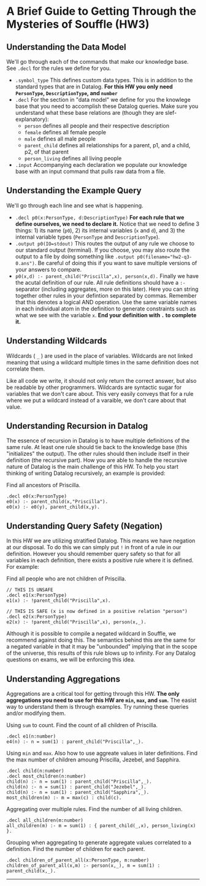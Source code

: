 # A Brief Guide to Getting Through the Mysteries of Souffle (HW3)

## Understanding the Data Model

We'll go through each of the commands that make our knowledge base. See `.decl` for the rules we define for you.

* `.symbol_type` This defines custom data types. This is in addition to the standard types that are in Datalog. **For this HW you only need `PersonType`, `DescriptionType`, and `number`**
* `.decl` For the section in "data model" we define for you the knowlege base that you need to accomplish these Datalog queries. Make sure you understand what these base relations are (though they are slef-explanatory):
    * `person` defines all people and their respective description
    * `female` defines all female people
    * `male` defines all male people
    * `parent_child` defines all relationships for a parent, p1, and a child, p2, of that parent
    * `person_living` defines all living people
* `.input` Accompanying each declaration we populate our knowledge base with an input command that pulls raw data from a file.

## Understanding the Example Query

We'll go through each line and see what is happening.

* `.decl p0(x:PersonType, d:DescriptionType)` **For each rule that we define ourselves, we need to declare it.** Notice that we need to define 3 things: 1) its name (`p0`), 2) its internal variables (`x` and `d`), and 3) the internal variable types (`PersonType` and `DescriptionType`).
* `.output p0(IO=stdout)` This routes the output of any rule we choose to our standard output (terminal). If you choose, you may also route the output to a file by doing something like `.output p0(filename="hw2-q3-0.ans")`. Be careful of doing this if you want to save multiple versions of your answers to compare.
* `p0(x,d) :- parent_child("Priscilla",x), person(x,d).` Finally we have the acutal definition of our rule. All rule definitions should have a `:-` separator (including aggregates, more on this later). Here you can string together other rules in your defintion separated by commas. Remember that this denotes a logical AND operation. Use the same variable names in each individual atom in the definition to generate constraints such as what we see with the variable `x`. **End your definition with `.` to complete it.**

## Understanding Wildcards

Wildcards ( `_` ) are used in the place of variables. Wildcards are not linked meaning that using a wildcard multiple times in the same definition does not correlate them.

Like all code we write, it should not only return the correct answer, but also be readable by other programmers. Wildcards are syntactic sugar for variables that we don't care about. This very easily conveys that for a rule where we put a wildcard instead of a varaible, we don't care about that value.

## Understanding Recursion in Datalog

The essence of recursion in Datalog is to have multiple definitions of the same rule. At least one rule should tie back to the knowledge base (this "initializes" the output). The other rules should then include itself in their definition (the recursive part). How you are able to handle the recursive nature of Datalog is the main challenge of this HW. To help you start thinking of writing Datalog recursively, an example is provided:

Find all ancestors of Priscilla.

```(Souffle)
.decl e0(x:PersonType)
e0(x) :- parent_child(x,"Priscilla").
e0(x) :- e0(y), parent_child(x,y).
```

## Understanding Query Safety (Negation)

In this HW we are utilizing stratified Datalog. This means we have negation at our disposal. To do this we can simply put `!` in front of a rule in our definition. However you should remember query safety so that for all variables in each definition, there exists a positive rule where it is defined. For example:

Find all people who are not children of Priscilla.

```(Souffle)
// THIS IS UNSAFE
.decl e1(x:PersonType)
e1(x) :- !parent_child("Priscilla",x).

// THIS IS SAFE (x is now defined in a positive relation "person")
.decl e2(x:PersonType)
e2(x) :- !parent_child("Priscilla",x), person(x,_).
```

Although it is possible to compile a negated wildcard in Souffle, we recommend against doing this. The semantics behind this are the same for a negated variable in that it may be "unbounded" implying that in the scope of the universe, this results of this rule blows up to infinity. For any Datalog questions on exams, we will be enforcing this idea.

## Understanding Aggregations

Aggregations are a critical tool for getting through this HW. **The only aggregations you need to use for this HW are `min`, `max`, and `sum`.** The easist way to understand them is through examples. Try running these queries and/or modifying them.

Using `sum` to count. Find the count of all children of Priscilla.

```(Souffle)
.decl e1(n:number)
e4(n) :- n = sum(1) : parent_child("Priscilla",_).
```

Using `min` and `max`. Also how to use aggreate values in later definitions. Find the max number of children amoung Priscilla, Jezebel, and Sapphira.

```(Souffle)
.decl child(n:number)
.decl most_children(n:number)
child(n) :- n = sum(1) : parent_child("Priscilla",_).
child(n) :- n = sum(1) : parent_child("Jezebel",_).
child(n) :- n = sum(1) : parent_child("Sapphira",_).
most_children(m) :- m = max(c) : child(c).
```

Aggregating over multiple rules. Find the number of all living children.

```(Souffle)
.decl all_children(m:number)
all_children(m) :- m = sum(1) : { parent_child(_,x), person_living(x) }.
```

Grouping when aggregating to generate aggregate values correlated to a definition. Find the number of children for each parent.

```(Souffle)
.decl children_of_parent_all(x:PersonType, m:number)
children_of_parent_all(x,m) :- person(x,_), m = sum(1) : parent_child(x,_).
```

---
